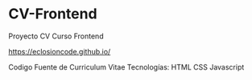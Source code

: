 # CV-Frontend
Proyecto CV Curso Frontend 

https://eclosioncode.github.io/

Codigo Fuente de Curriculum Vitae
Tecnologías: HTML  CSS  Javascript


